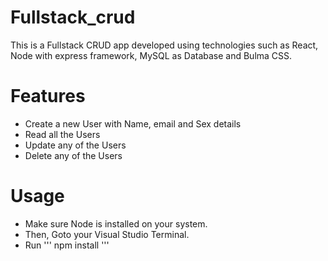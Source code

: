 # Fullstack_crud
This is a Fullstack CRUD app developed using technologies such as React, Node with express framework, MySQL as Database and Bulma CSS.

# Features
- Create a new User with Name, email and Sex details
- Read all the Users
- Update any of the Users
- Delete any of the Users

# Usage
- Make sure Node is installed on your system.
- Then, Goto your Visual Studio Terminal.
- Run 
''' npm install '''
